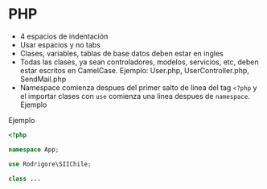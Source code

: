 # PHP

* 4 espacios de indentación
* Usar espacios y no tabs
* Clases, variables, tablas de base datos deben estar en ingles
* Todas las clases, ya sean controladores, modelos, servicios, etc, deben estar escritos en CamelCase. Ejemplo: User.php, UserController.php, SendMail.php
* Namespace comienza despues del primer salto de linea del tag `<?php` y el importar clases con `use` comienza una linea despues de `namespace`. Ejemplo

Ejemplo

```php
<?php

namespace App;

use Rodrigore\SIIChile;

class ...
```



